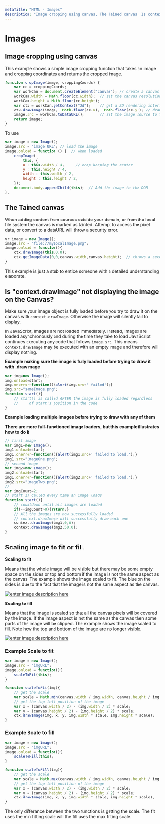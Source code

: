 ```yaml
---
metaTitle: "HTML - Images"
description: "Image cropping using canvas, The Tained canvas, Is context.drawImage not displaying the image on the Canvas?, Scaling image to fit or fill."
---
```


# Images



## Image cropping using canvas


This example shows a simple image cropping function that takes an image and cropping coordinates and returns the cropped image.

```js
function cropImage(image, croppingCoords) {
    var cc = croppingCoords;
    var workCan = document.createElement("canvas"); // create a canvas
    workCan.width = Math.floor(cc.width);  // set the canvas resolution to the cropped image size
    workCan.height = Math.floor(cc.height);
    var ctx = workCan.getContext("2d");    // get a 2D rendering interface
    ctx.drawImage(image, -Math.floor(cc.x), -Math.floor(cc.y)); // draw the image offset to place it correctly on the cropped region
    image.src = workCan.toDataURL();       // set the image source to the canvas as a data URL
    return image;
}

```

To use

```js
var image = new Image();
image.src = "image URL"; // load the image
image.onload = function () {  // when loaded
    cropImage(
        this, {
        x : this.width / 4,     // crop keeping the center
        y : this.height / 4,
        width : this.width / 2,
        height : this.height / 2,
    });
    document.body.appendChild(this);  // Add the image to the DOM
};

```



## The Tained canvas


When adding content from sources outside your domain, or from the local file system the canvas is marked as tainted. Attempt to access the pixel data, or convert to a dataURL will throw a security error.

```js
vr image = new Image();
image.src = "file://myLocalImage.png";
image.onload = function(){
    ctx.drawImage(this,0,0);
    ctx.getImageData(0,0,canvas.width,canvas.height);  // throws a security error
}

```

This example is just a stub to entice someone with a detailed understanding elaborate.



## Is "context.drawImage" not displaying the image on the Canvas?


Make sure your image object is fully loaded before you try to draw it on the canvas with `context.drawImage`. Otherwise the image will silently fail to display.

In JavaScript, images are not loaded immediately. Instead, images are loaded asynchronously and during the time they take to load JavaScript continues executing any code that follows `image.src`. This means `context.drawImage` may be executed with an empty image and therefore will display nothing.

**Example making sure the image is fully loaded before trying to draw it with .drawImage**

```js
var img=new Image();
img.onload=start;
img.onerror=function(){alert(img.src+' failed');} 
img.src="someImage.png";
function start(){
    // start() is called AFTER the image is fully loaded regardless 
    //     of start's position in the code
}

```

**Example loading multiple images before trying to draw with any of them**

**There are more full-functioned image loaders, but this example illustrates how to do it**

```js
// first image
var img1=new Image();
img1.onload=start;
img1.onerror=function(){alert(img1.src+' failed to load.');};
img1.src="imageOne.png";
// second image
var img2=new Image();
img2.onload=start;
img1.onerror=function(){alert(img2.src+' failed to load.');};
img2.src="imageTwo.png";
//
var imgCount=2;
// start is called every time an image loads
function start(){
    // countdown until all images are loaded
    if(--imgCount>0){return;}
    // All the images are now successfully loaded
    // context.drawImage will successfully draw each one
    context.drawImage(img1,0,0);
    context.drawImage(img2,50,0);
}

```



## Scaling image to fit or fill.


**Scaling to fit**

Means that the whole image will be visible but there may be some empty space on the sides or top and bottom if the image is not the same aspect as the canvas. The example shows the image scaled to fit. The blue on the sides is due to the fact that the image is not the same aspect as the canvas.

[<img src="http://i.stack.imgur.com/gl0rU.png" alt="enter image description here" />](http://i.stack.imgur.com/gl0rU.png)

**Scaling to fill**

Means that the image is scaled so that all the canvas pixels will be covered by the image. If the image aspect is not the same as the canvas then some parts of the image will be clipped. The example shows the image scaled to fill. Note how the top and bottom of the image are no longer visible.

[<img src="http://i.stack.imgur.com/jlVCD.png" alt="enter image description here" />](http://i.stack.imgur.com/jlVCD.png)

### Example Scale to fit

```js
var image = new Image();
image.src = "imgURL";
image.onload = function(){
    scaleToFit(this);
}

function scaleToFit(img){
    // get the scale
    var scale = Math.min(canvas.width / img.width, canvas.height / img.height);
    // get the top left position of the image
    var x = (canvas.width / 2) - (img.width / 2) * scale;
    var y = (canvas.height / 2) - (img.height / 2) * scale;
    ctx.drawImage(img, x, y, img.width * scale, img.height * scale);
}

```

### Example Scale to fill

```js
var image = new Image();
image.src = "imgURL";
image.onload = function(){
    scaleToFill(this);
}

function scaleToFill(img){
    // get the scale
    var scale = Math.max(canvas.width / img.width, canvas.height / img.height);
    // get the top left position of the image
    var x = (canvas.width / 2) - (img.width / 2) * scale;
    var y = (canvas.height / 2) - (img.height / 2) * scale;
    ctx.drawImage(img, x, y, img.width * scale, img.height * scale);
}

```

The only differance between the two functions is getting the scale. The fit uses the min fitting scale will the fill uses the max fitting scale.

